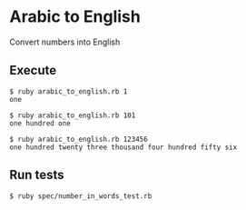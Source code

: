 # Arabic to English

  Convert numbers into English

## Execute

    $ ruby arabic_to_english.rb 1
    one

    $ ruby arabic_to_english.rb 101
    one hundred one

    $ ruby arabic_to_english.rb 123456
    one hundred twenty three thousand four hundred fifty six

## Run tests

    $ ruby spec/number_in_words_test.rb
